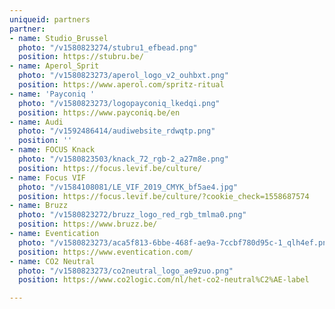 ```yaml
---
uniqueid: partners
partner:
- name: Studio_Brussel
  photo: "/v1580823274/stubru1_efbead.png"
  position: https://stubru.be/
- name: Aperol_Sprit
  photo: "/v1580823273/aperol_logo_v2_ouhbxt.png"
  position: https://www.aperol.com/spritz-ritual
- name: 'Payconiq '
  photo: "/v1580823273/logopayconiq_lkedqi.png"
  position: https://www.payconiq.be/en
- name: Audi
  photo: "/v1592486414/audiwebsite_rdwqtp.png"
  position: ''
- name: FOCUS Knack
  photo: "/v1580823503/knack_72_rgb-2_a27m8e.png"
  position: https://focus.levif.be/culture/
- name: Focus VIF
  photo: "/v1584108081/LE_VIF_2019_CMYK_bf5ae4.jpg"
  position: https://focus.levif.be/culture/?cookie_check=1558687574
- name: Bruzz
  photo: "/v1580823272/bruzz_logo_red_rgb_tmlma0.png"
  position: https://www.bruzz.be/
- name: Eventication
  photo: "/v1580823273/aca5f813-6bbe-468f-ae9a-7ccbf780d95c-1_qlh4ef.png"
  position: https://www.eventication.com/
- name: CO2 Neutral
  photo: "/v1580823273/co2neutral_logo_ae9zuo.png"
  position: https://www.co2logic.com/nl/het-co2-neutral%C2%AE-label

---
```

